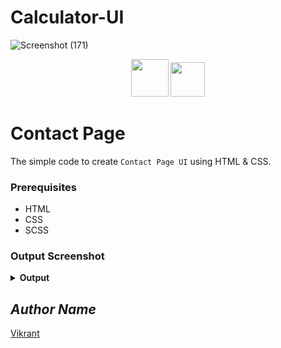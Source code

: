# Calculator-UI
<!-- Visit <a href="https://thevkrant.github.io/Calculator-UI/">Here</a> -->

![Screenshot (171)](https://user-images.githubusercontent.com/85709371/148979982-8e8bf184-7c3c-4ef4-8185-e86b6212a9fa.png)

<div align="center">
  <img height="60" src="https://user-images.githubusercontent.com/85709371/153715643-d0d2a5b8-3be9-41bc-9885-de1dc5808a20.png">
  <img height="55" src="https://user-images.githubusercontent.com/85709371/160286209-622d2990-13e6-46a3-9877-2a0b73bb386d.png">
</div>

# Contact Page
The simple code to create `Contact Page UI` using HTML & CSS.

### Prerequisites
- HTML
- CSS
- SCSS

### Output Screenshot
<details><summary><b>Output</b></summary>
  <p align="center">
    <a href="Outputs/output.png"><img src="https://user-images.githubusercontent.com/85709371/148729133-450b001c-969b-445e-8272-c71c896e9cb9.png" alt="output"></a>
  </p>
</details>

<!-- Visit <a href="https://thevkrant.github.io/Contact-page/">Here</a> -->

## *Author Name*
[Vikrant](https://github.com/thevkrant)
